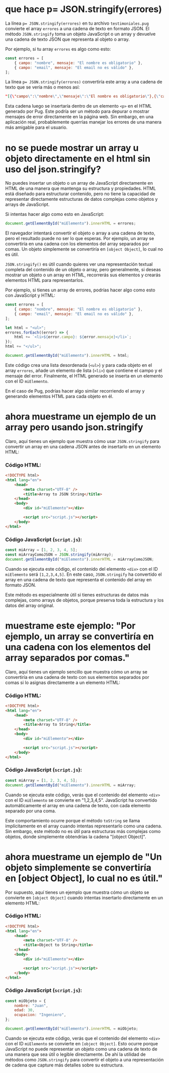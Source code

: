 # que hace p= JSON.stringify(errores)

La línea `p= JSON.stringify(errores)` en tu archivo `testimoniales.pug` convierte el array `errores` a una cadena de texto en formato JSON. El método `JSON.stringify` toma un objeto JavaScript o un array y devuelve una cadena de texto JSON que representa al objeto o array.

Por ejemplo, si tu array `errores` es algo como esto:

```javascript
const errores = [
    { campo: "nombre", mensaje: "El nombre es obligatorio" },
    { campo: "email", mensaje: "El email no es válido" },
];
```

La línea `p= JSON.stringify(errores)` convertiría este array a una cadena de texto que se vería más o menos así:

```json
"[{\"campo\":\"nombre\",\"mensaje\":\"El nombre es obligatorio\"},{\"campo\":\"email\",\"mensaje\":\"El email no es válido\"}]"
```

Esta cadena luego se insertaría dentro de un elemento `<p>` en el HTML generado por Pug. Este podría ser un método para depurar o mostrar mensajes de error directamente en la página web. Sin embargo, en una aplicación real, probablemente querrías manejar los errores de una manera más amigable para el usuario.

# no se puede mostrar un array u objeto directamente en el html sin uso del json.stringify?

No puedes insertar un objeto o un array de JavaScript directamente en HTML de una manera que mantenga su estructura y propiedades. HTML está diseñado para estructurar contenido, pero no tiene la capacidad de representar directamente estructuras de datos complejas como objetos y arrays de JavaScript.

Si intentas hacer algo como esto en JavaScript:

```javascript
document.getElementById("miElemento").innerHTML = errores;
```

El navegador intentará convertir el objeto o array a una cadena de texto, pero el resultado puede no ser lo que esperas. Por ejemplo, un array se convertiría en una cadena con los elementos del array separados por comas. Un objeto simplemente se convertiría en `[object Object]`, lo cual no es útil.

`JSON.stringify()` es útil cuando quieres ver una representación textual completa del contenido de un objeto o array, pero generalmente, si deseas mostrar un objeto o un array en HTML, recorrerás sus elementos y crearás elementos HTML para representarlos.

Por ejemplo, si tienes un array de errores, podrías hacer algo como esto con JavaScript y HTML:

```javascript
const errores = [
    { campo: "nombre", mensaje: "El nombre es obligatorio" },
    { campo: "email", mensaje: "El email no es válido" },
];

let html = "<ul>";
errores.forEach((error) => {
    html += `<li>${error.campo}: ${error.mensaje}</li>`;
});
html += "</ul>";

document.getElementById("miElemento").innerHTML = html;
```

Este código crea una lista desordenada (`<ul>`) y para cada objeto en el array `errores`, añade un elemento de lista (`<li>`) que contiene el campo y el mensaje del error. Finalmente, el HTML generado se inserta en un elemento con el ID `miElemento`.

En el caso de Pug, podrías hacer algo similar recorriendo el array y generando elementos HTML para cada objeto en él.

# ahora muestrame un ejemplo de un array pero usando json.stringify

Claro, aquí tienes un ejemplo que muestra cómo usar `JSON.stringify` para convertir un array en una cadena JSON antes de insertarlo en un elemento HTML:

### Código HTML:

```html
<!DOCTYPE html>
<html lang="en">
    <head>
        <meta charset="UTF-8" />
        <title>Array to JSON String</title>
    </head>
    <body>
        <div id="miElemento"></div>

        <script src="script.js"></script>
    </body>
</html>
```

### Código JavaScript (`script.js`):

```javascript
const miArray = [1, 2, 3, 4, 5];
const miArrayComoJSON = JSON.stringify(miArray);
document.getElementById("miElemento").innerHTML = miArrayComoJSON;
```

Cuando se ejecuta este código, el contenido del elemento `<div>` con el ID `miElemento` será `[1,2,3,4,5]`. En este caso, `JSON.stringify` ha convertido el array en una cadena de texto que representa el contenido del array en formato JSON.

Este método es especialmente útil si tienes estructuras de datos más complejas, como arrays de objetos, porque preserva toda la estructura y los datos del array original.

# muestrame este ejemplo: "Por ejemplo, un array se convertiría en una cadena con los elementos del array separados por comas."

Claro, aquí tienes un ejemplo sencillo que muestra cómo un array se convertiría en una cadena de texto con sus elementos separados por comas si lo asignas directamente a un elemento HTML:

### Código HTML:

```html
<!DOCTYPE html>
<html lang="en">
    <head>
        <meta charset="UTF-8" />
        <title>Array to String</title>
    </head>
    <body>
        <div id="miElemento"></div>

        <script src="script.js"></script>
    </body>
</html>
```

### Código JavaScript (`script.js`):

```javascript
const miArray = [1, 2, 3, 4, 5];
document.getElementById("miElemento").innerHTML = miArray;
```

Cuando se ejecuta este código, verás que el contenido del elemento `<div>` con el ID `miElemento` se convierte en "1,2,3,4,5". JavaScript ha convertido automáticamente el array en una cadena de texto, con cada elemento separado por una coma.

Este comportamiento ocurre porque el método `toString` se llama implícitamente en el array cuando intentas representarlo como una cadena. Sin embargo, este método no es útil para estructuras más complejas como objetos, donde simplemente obtendrías la cadena "[object Object]".

# ahora muestrame un ejemplo de "Un objeto simplemente se convertiría en [object Object], lo cual no es útil."

Por supuesto, aquí tienes un ejemplo que muestra cómo un objeto se convierte en `[object Object]` cuando intentas insertarlo directamente en un elemento HTML:

### Código HTML:

```html
<!DOCTYPE html>
<html lang="en">
    <head>
        <meta charset="UTF-8" />
        <title>Object to String</title>
    </head>
    <body>
        <div id="miElemento"></div>

        <script src="script.js"></script>
    </body>
</html>
```

### Código JavaScript (`script.js`):

```javascript
const miObjeto = {
    nombre: "Juan",
    edad: 30,
    ocupacion: "Ingeniero",
};

document.getElementById("miElemento").innerHTML = miObjeto;
```

Cuando se ejecuta este código, verás que el contenido del elemento `<div>` con el ID `miElemento` se convierte en `[object Object]`. Esto ocurre porque JavaScript no puede representar un objeto como una cadena de texto de una manera que sea útil o legible directamente. De ahí la utilidad de métodos como `JSON.stringify` para convertir el objeto a una representación de cadena que capture más detalles sobre su estructura.
